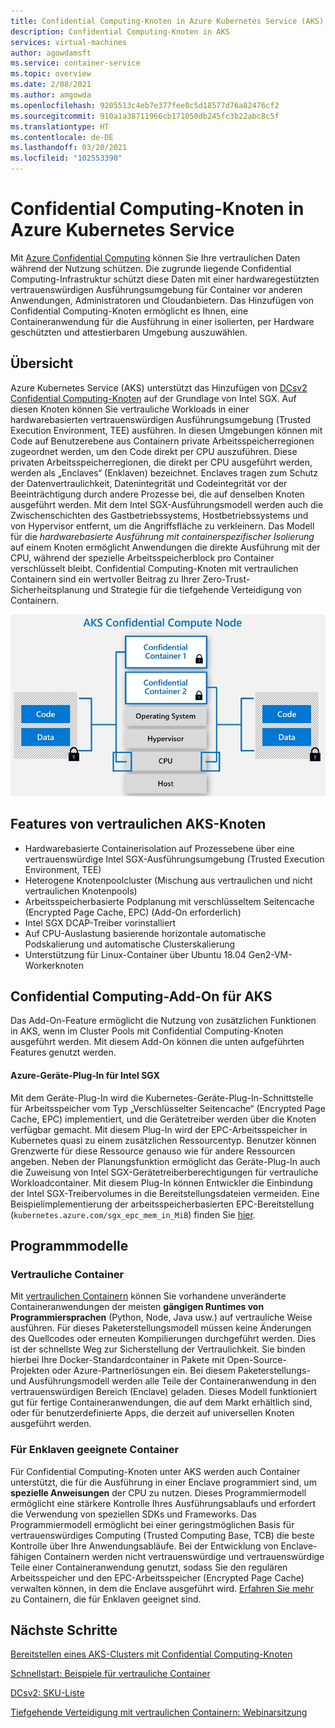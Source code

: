 ```yaml
---
title: Confidential Computing-Knoten in Azure Kubernetes Service (AKS)
description: Confidential Computing-Knoten in AKS
services: virtual-machines
author: agowdamsft
ms.service: container-service
ms.topic: overview
ms.date: 2/08/2021
ms.author: amgowda
ms.openlocfilehash: 9205513c4eb7e377fee0c5d18577d76a82476cf2
ms.sourcegitcommit: 910a1a38711966cb171050db245fc3b22abc8c5f
ms.translationtype: HT
ms.contentlocale: de-DE
ms.lasthandoff: 03/20/2021
ms.locfileid: "102553390"
---
```

# <a name="confidential-computing-nodes-on-azure-kubernetes-service"></a>Confidential Computing-Knoten in Azure Kubernetes Service

Mit [Azure Confidential Computing](overview.md) können Sie Ihre vertraulichen Daten während der Nutzung schützen. Die zugrunde liegende Confidential Computing-Infrastruktur schützt diese Daten mit einer hardwaregestützten vertrauenswürdigen Ausführungsumgebung für Container vor anderen Anwendungen, Administratoren und Cloudanbietern. Das Hinzufügen von Confidential Computing-Knoten ermöglicht es Ihnen, eine Containeranwendung für die Ausführung in einer isolierten, per Hardware geschützten und attestierbaren Umgebung auszuwählen.

## <a name="overview"></a>Übersicht

Azure Kubernetes Service (AKS) unterstützt das Hinzufügen von [DCsv2 Confidential Computing-Knoten](confidential-computing-enclaves.md) auf der Grundlage von Intel SGX. Auf diesen Knoten können Sie vertrauliche Workloads in einer hardwarebasierten vertrauenswürdigen Ausführungsumgebung (Trusted Execution Environment, TEE) ausführen. In diesen Umgebungen können mit Code auf Benutzerebene aus Containern private Arbeitsspeicherregionen zugeordnet werden, um den Code direkt per CPU auszuführen. Diese privaten Arbeitsspeicherregionen, die direkt per CPU ausgeführt werden, werden als „Enclaves“ (Enklaven) bezeichnet. Enclaves tragen zum Schutz der Datenvertraulichkeit, Datenintegrität und Codeintegrität vor der Beeinträchtigung durch andere Prozesse bei, die auf denselben Knoten ausgeführt werden. Mit dem Intel SGX-Ausführungsmodell werden auch die Zwischenschichten des Gastbetriebssystems, Hostbetriebssystems und von Hypervisor entfernt, um die Angriffsfläche zu verkleinern. Das Modell für die *hardwarebasierte Ausführung mit containerspezifischer Isolierung* auf einem Knoten ermöglicht Anwendungen die direkte Ausführung mit der CPU, während der spezielle Arbeitsspeicherblock pro Container verschlüsselt bleibt. Confidential Computing-Knoten mit vertraulichen Containern sind ein wertvoller Beitrag zu Ihrer Zero-Trust-Sicherheitsplanung und Strategie für die tiefgehende Verteidigung von Containern.

![Übersicht über SGX-Knoten](./media/confidential-nodes-aks-overview/sgxaksnode.jpg)

## <a name="aks-confidential-nodes-features"></a>Features von vertraulichen AKS-Knoten

- Hardwarebasierte Containerisolation auf Prozessebene über eine vertrauenswürdige Intel SGX-Ausführungsumgebung (Trusted Execution Environment, TEE) 
- Heterogene Knotenpoolcluster (Mischung aus vertraulichen und nicht vertraulichen Knotenpools)
- Arbeitsspeicherbasierte Podplanung mit verschlüsseltem Seitencache (Encrypted Page Cache, EPC) (Add-On erforderlich)
- Intel SGX DCAP-Treiber vorinstalliert
- Auf CPU-Auslastung basierende horizontale automatische Podskalierung und automatische Clusterskalierung
- Unterstützung für Linux-Container über Ubuntu 18.04 Gen2-VM-Workerknoten

## <a name="confidential-computing-add-on-for-aks"></a>Confidential Computing-Add-On für AKS
Das Add-On-Feature ermöglicht die Nutzung von zusätzlichen Funktionen in AKS, wenn im Cluster Pools mit Confidential Computing-Knoten ausgeführt werden. Mit diesem Add-On können die unten aufgeführten Features genutzt werden.

#### <a name="azure-device-plugin-for-intel-sgx"></a>Azure-Geräte-Plug-In für Intel SGX <a id="sgx-plugin"></a>

Mit dem Geräte-Plug-In wird die Kubernetes-Geräte-Plug-In-Schnittstelle für Arbeitsspeicher vom Typ „Verschlüsselter Seitencache“ (Encrypted Page Cache, EPC) implementiert, und die Gerätetreiber werden über die Knoten verfügbar gemacht. Mit diesem Plug-In wird der EPC-Arbeitsspeicher in Kubernetes quasi zu einem zusätzlichen Ressourcentyp. Benutzer können Grenzwerte für diese Ressource genauso wie für andere Ressourcen angeben. Neben der Planungsfunktion ermöglicht das Geräte-Plug-In auch die Zuweisung von Intel SGX-Gerätetreiberberechtigungen für vertrauliche Workloadcontainer. Mit diesem Plug-In können Entwickler die Einbindung der Intel SGX-Treibervolumes in die Bereitstellungsdateien vermeiden. Eine Beispielimplementierung der arbeitsspeicherbasierten EPC-Bereitstellung (`kubernetes.azure.com/sgx_epc_mem_in_MiB`) finden Sie [hier](https://github.com/Azure-Samples/confidential-computing/blob/main/containersamples/helloworld/helm/templates/helloworld.yaml).


## <a name="programming-models"></a>Programmmodelle

### <a name="confidential-containers"></a>Vertrauliche Container

Mit [vertraulichen Containern](confidential-containers.md) können Sie vorhandene unveränderte Containeranwendungen der meisten **gängigen Runtimes von Programmiersprachen** (Python, Node, Java usw.) auf vertrauliche Weise ausführen. Für dieses Paketerstellungsmodell müssen keine Änderungen des Quellcodes oder erneuten Kompilierungen durchgeführt werden. Dies ist der schnellste Weg zur Sicherstellung der Vertraulichkeit. Sie binden hierbei Ihre Docker-Standardcontainer in Pakete mit Open-Source-Projekten oder Azure-Partnerlösungen ein. Bei diesem Paketerstellungs- und Ausführungsmodell werden alle Teile der Containeranwendung in den vertrauenswürdigen Bereich (Enclave) geladen. Dieses Modell funktioniert gut für fertige Containeranwendungen, die auf dem Markt erhältlich sind, oder für benutzerdefinierte Apps, die derzeit auf universellen Knoten ausgeführt werden.

### <a name="enclave-aware-containers"></a>Für Enklaven geeignete Container
Für Confidential Computing-Knoten unter AKS werden auch Container unterstützt, die für die Ausführung in einer Enclave programmiert sind, um **spezielle Anweisungen** der CPU zu nutzen. Dieses Programmiermodell ermöglicht eine stärkere Kontrolle Ihres Ausführungsablaufs und erfordert die Verwendung von speziellen SDKs und Frameworks. Das Programmiermodell ermöglicht bei einer geringstmöglichen Basis für vertrauenswürdiges Computing (Trusted Computing Base, TCB) die beste Kontrolle über Ihre Anwendungsabläufe. Bei der Entwicklung von Enclave-fähigen Containern werden nicht vertrauenswürdige und vertrauenswürdige Teile einer Containeranwendung genutzt, sodass Sie den regulären Arbeitsspeicher und den EPC-Arbeitsspeicher (Encrypted Page Cache) verwalten können, in dem die Enclave ausgeführt wird. [Erfahren Sie mehr](enclave-aware-containers.md) zu Containern, die für Enklaven geeignet sind.

## <a name="next-steps"></a>Nächste Schritte

[Bereitstellen eines AKS-Clusters mit Confidential Computing-Knoten](./confidential-nodes-aks-get-started.md)

[Schnellstart: Beispiele für vertrauliche Container](https://github.com/Azure-Samples/confidential-container-samples)

[DCsv2: SKU-Liste](../virtual-machines/dcv2-series.md)

[Tiefgehende Verteidigung mit vertraulichen Containern: Webinarsitzung](https://www.youtube.com/watch?reload=9&v=FYZxtHI_Or0&feature=youtu.be)

<!-- LINKS - external -->
[Azure Attestation]: ../attestation/index.yml


<!-- LINKS - internal -->
[DC Virtual Machine]: /confidential-computing/virtual-machine-solutions
